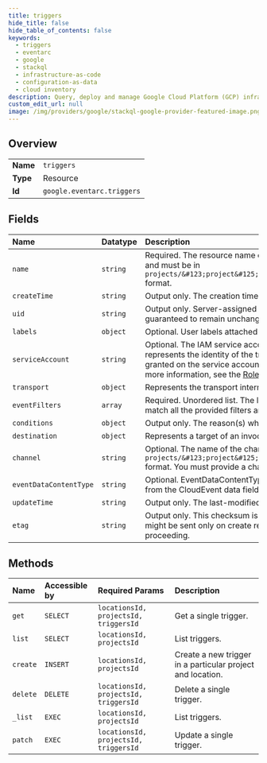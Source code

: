 ```yaml
---
title: triggers
hide_title: false
hide_table_of_contents: false
keywords:
  - triggers
  - eventarc
  - google    
  - stackql
  - infrastructure-as-code
  - configuration-as-data
  - cloud inventory
description: Query, deploy and manage Google Cloud Platform (GCP) infrastructure and resources using SQL
custom_edit_url: null
image: /img/providers/google/stackql-google-provider-featured-image.png
---
```

  
    

## Overview
<table><tbody>
<tr><td><b>Name</b></td><td><code>triggers</code></td></tr>
<tr><td><b>Type</b></td><td>Resource</td></tr>
<tr><td><b>Id</b></td><td><code>google.eventarc.triggers</code></td></tr>
</tbody></table>

## Fields
| Name | Datatype | Description |
|:-----|:---------|:------------|
| `name` | `string` | Required. The resource name of the trigger. Must be unique within the location of the project and must be in `projects/&#123;project&#125;/locations/&#123;location&#125;/triggers/&#123;trigger&#125;` format. |
| `createTime` | `string` | Output only. The creation time. |
| `uid` | `string` | Output only. Server-assigned unique identifier for the trigger. The value is a UUID4 string and guaranteed to remain unchanged until the resource is deleted. |
| `labels` | `object` | Optional. User labels attached to the triggers that can be used to group resources. |
| `serviceAccount` | `string` | Optional. The IAM service account email associated with the trigger. The service account represents the identity of the trigger. The `iam.serviceAccounts.actAs` permission must be granted on the service account to allow a principal to impersonate the service account. For more information, see the [Roles and permissions](/eventarc/docs/all-roles-permissions) page specific to the trigger destination. |
| `transport` | `object` | Represents the transport intermediaries created for the trigger to deliver events. |
| `eventFilters` | `array` | Required. Unordered list. The list of filters that applies to event attributes. Only events that match all the provided filters are sent to the destination. |
| `conditions` | `object` | Output only. The reason(s) why a trigger is in FAILED state. |
| `destination` | `object` | Represents a target of an invocation over HTTP. |
| `channel` | `string` | Optional. The name of the channel associated with the trigger in `projects/&#123;project&#125;/locations/&#123;location&#125;/channels/&#123;channel&#125;` format. You must provide a channel to receive events from Eventarc SaaS partners. |
| `eventDataContentType` | `string` | Optional. EventDataContentType specifies the type of payload in MIME format that is expected from the CloudEvent data field. This is set to `application/json` if the value is not defined. |
| `updateTime` | `string` | Output only. The last-modified time. |
| `etag` | `string` | Output only. This checksum is computed by the server based on the value of other fields, and might be sent only on create requests to ensure that the client has an up-to-date value before proceeding. |
## Methods
| Name | Accessible by | Required Params | Description |
|:-----|:--------------|:----------------|:------------|
| `get` | `SELECT` | `locationsId, projectsId, triggersId` | Get a single trigger. |
| `list` | `SELECT` | `locationsId, projectsId` | List triggers. |
| `create` | `INSERT` | `locationsId, projectsId` | Create a new trigger in a particular project and location. |
| `delete` | `DELETE` | `locationsId, projectsId, triggersId` | Delete a single trigger. |
| `_list` | `EXEC` | `locationsId, projectsId` | List triggers. |
| `patch` | `EXEC` | `locationsId, projectsId, triggersId` | Update a single trigger. |
